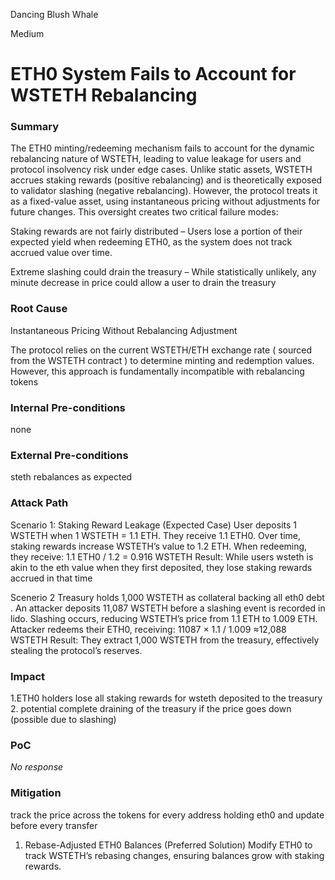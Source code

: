Dancing Blush Whale

Medium

# ETH0 System Fails to Account for WSTETH Rebalancing

### Summary

The ETH0 minting/redeeming mechanism fails to account for the dynamic rebalancing nature of WSTETH, leading to value leakage for users and protocol insolvency risk under edge cases. Unlike static assets, WSTETH accrues staking rewards (positive rebalancing) and is theoretically exposed to validator slashing (negative rebalancing). However, the protocol treats it as a fixed-value asset, using instantaneous pricing without adjustments for future changes. This oversight creates two critical failure modes:

Staking rewards are not fairly distributed – Users lose a portion of their expected yield when redeeming ETH0, as the system does not track accrued value over time.

Extreme slashing could drain the treasury – While statistically unlikely, any minute decrease in price could allow a user to drain the treasury 



### Root Cause

Instantaneous Pricing Without Rebalancing Adjustment

The protocol relies on the current WSTETH/ETH exchange rate ( sourced from the WSTETH contract ) to determine minting and redemption values. However, this approach is fundamentally incompatible with rebalancing tokens 


### Internal Pre-conditions

none

### External Pre-conditions

steth rebalances as expected 

### Attack Path

Scenario 1: Staking Reward Leakage (Expected Case)
User deposits 1 WSTETH when 1 WSTETH = 1.1 ETH.
They receive 1.1 ETH0.
Over time, staking rewards increase WSTETH’s value to 1.2 ETH.
When redeeming, they receive:
1.1 ETH0 / 1.2 = 0.916  WSTETH
Result: While users wsteth is akin to the eth value when they first deposited, they lose staking rewards accrued in that time 

Scenerio 2
Treasury holds 1,000 WSTETH as collateral backing all eth0 debt .
An attacker deposits 11,087 WSTETH before a slashing event is recorded in lido.
Slashing occurs, reducing WSTETH’s price from 1.1 ETH to 1.009 ETH.
Attacker redeems their ETH0, receiving:
11087 × 1.1 / 1.009 ≈12,088 WSTETH
Result: They extract 1,000 WSTETH from the treasury, effectively stealing the protocol’s reserves.




### Impact

1.ETH0 holders lose all staking rewards for wsteth deposited to the treasury 
2. potential complete draining of the treasury if the price goes down (possible due to slashing)

### PoC

_No response_

### Mitigation

track the price across the tokens for every address holding eth0 and update before every transfer 

1. Rebase-Adjusted ETH0 Balances (Preferred Solution)
Modify ETH0 to track WSTETH’s rebasing changes, ensuring balances grow with staking rewards.

